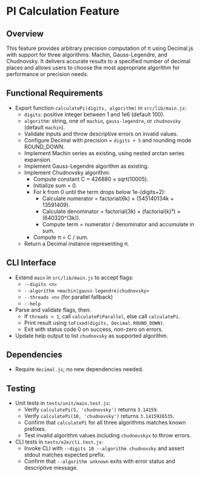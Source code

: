 # PI Calculation Feature

## Overview
This feature provides arbitrary precision computation of π using Decimal.js with support for three algorithms: Machin, Gauss-Legendre, and Chudnovsky. It delivers accurate results to a specified number of decimal places and allows users to choose the most appropriate algorithm for performance or precision needs.

## Functional Requirements

- Export function `calculatePi(digits, algorithm)` in `src/lib/main.js`:
  - `digits`: positive integer between 1 and 1e6 (default 100).
  - `algorithm`: string, one of `machin`, `gauss-legendre`, or `chudnovsky` (default `machin`).
  - Validate inputs and throw descriptive errors on invalid values.
  - Configure Decimal with precision = `digits + 5` and rounding mode ROUND_DOWN.
  - Implement Machin series as existing, using nested arctan series expansion.
  - Implement Gauss-Legendre algorithm as existing.
  - Implement Chudnovsky algorithm:
    - Compute constant C = 426880 × sqrt(10005).
    - Initialize sum = 0.
    - For k from 0 until the term drops below 1e-(digits+2):
      - Calculate numerator = factorial(6k) × (545140134k + 13591409).
      - Calculate denominator = factorial(3k) × (factorial(k)³) × (640320^(3k)).
      - Compute term = numerator / denominator and accumulate in sum.
    - Compute π = C / sum.
  - Return a Decimal instance representing π.

## CLI Interface

- Extend `main` in `src/lib/main.js` to accept flags:
  - `--digits <n>`
  - `--algorithm <machin|gauss-legendre|chudnovsky>`
  - `--threads <n>` (for parallel fallback)
  - `--help`
- Parse and validate flags, then:
  - If `threads > 1`, call `calculatePiParallel`, else call `calculatePi`.
  - Print result using `toFixed(digits, Decimal.ROUND_DOWN)`.
  - Exit with status code 0 on success, non-zero on errors.
- Update help output to list `chudnovsky` as supported algorithm.

## Dependencies

- Require `decimal.js`; no new dependencies needed.

## Testing

- Unit tests in `tests/unit/main.test.js`:
  - Verify `calculatePi(5, 'chudnovsky')` returns `3.14159`.
  - Verify `calculatePi(10, 'chudnovsky')` returns `3.1415926535`.
  - Confirm that `calculatePi` for all three algorithms matches known prefixes.
  - Test invalid algorithm values including `chudnovskyx` to throw errors.
- CLI tests in `tests/e2e/cli.test.js`:
  - Invoke CLI with `--digits 10 --algorithm chudnovsky` and assert stdout matches expected prefix.
  - Confirm that `--algorithm unknown` exits with error status and descriptive message.